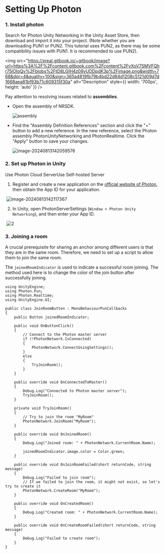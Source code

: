 # Setting Up Photon

### 1. Install photon

Search for Photon Unity Networking in the Unity Asset Store, then download and import it into your project. (Note whether you are downloading PUN1 or PUN2. This tutorial uses PUN2, as there may be some compatibility issues with PUN1. It is recommended to use PUN2).

  <img src="https://xreal.gitbook.io/~gitbook/image?url=https%3A%2F%2Fcontent.gitbook.com%2Fcontent%2FyXoV7SMVFQhr75lOIoQv%2Fblobs%2FtD8LGIH4z08yUDDpdK3p%2Fimage.png&width=768&dpr=4&quality=100&sign=365a4819fb79b4bd22d84d1208c5121d09d7d1668aea81bf93b71c609315f30a" alt="Description" style={{ width: '700px', height: 'auto' }}   />

Pay attention to resolving issues related to **assemblies**.

- Open the assembly of NRSDK.

  ![assembly](https://pub-8dffc52979c34362aa2dbe3a43f0792a.r2.dev/assembly.png)

- Find the "Assembly Definition References" section and click the "+" button to add a new reference. In the new reference, select the Photon assembly PhotonUnityNetworking and PhotonRealtime. Click the "Apply" button to save your changes.  

  ![image-20240813142059576](https://pub-8dffc52979c34362aa2dbe3a43f0792a.r2.dev/image-20240813142059576.png)

### 2. Set up Photon in Unity

Use Photon Cloud ServerUse Self-hosted Server

1. Register and create a new application on the [official website of Photon](https://dashboard.photonengine.com/publiccloud/overview), then obtain the App ID for your application.

​	![image-20240813142117367](https://pub-8dffc52979c34362aa2dbe3a43f0792a.r2.dev/image-20240813142117367.png)

2. In Unity, open PhotonServerSettings (`Window > Photon Unity Networking`), and then enter your App ID.

​	![2](https://pub-8dffc52979c34362aa2dbe3a43f0792a.r2.dev/2.png)

### 3. Joining a room

A crucial prerequisite for sharing an anchor among different users is that they are in the same room. Therefore, we need to set up a script to allow them to join the same room.

The `joinedRoomIndicator` is used to indicate a successful room joining. The method used here is to change the color of the join button after successfully joining.

```
using UnityEngine;
using Photon.Pun;
using Photon.Realtime;
using UnityEngine.UI;

public class JoinRoomButton : MonoBehaviourPunCallbacks
{
    public Button joinedRoomIndicator;

    public void OnButtonClick()
    {
        // Connect to the Photon master server
        if (!PhotonNetwork.IsConnected)
        {
            PhotonNetwork.ConnectUsingSettings();
        }
        else
        {
            TryJoinRoom();
        }
    }

    public override void OnConnectedToMaster()
    {
        Debug.Log("Connected to Photon master server");
        TryJoinRoom();
    }

    private void TryJoinRoom()
    {
        // Try to join the room "MyRoom"
        PhotonNetwork.JoinRoom("MyRoom");
    }

    public override void OnJoinedRoom()
    {
        Debug.Log("Joined room: " + PhotonNetwork.CurrentRoom.Name);
        
        joinedRoomIndicator.image.color = Color.green;
    }

    public override void OnJoinRoomFailed(short returnCode, string message)
    {
        Debug.Log("Failed to join room");
        // If we failed to join the room, it might not exist, so let's try to create it
        PhotonNetwork.CreateRoom("MyRoom");
    }

    public override void OnCreatedRoom()
    {
        Debug.Log("Created room: " + PhotonNetwork.CurrentRoom.Name);
    }

    public override void OnCreateRoomFailed(short returnCode, string message)
    {
        Debug.Log("Failed to create room");
    }
}
```
